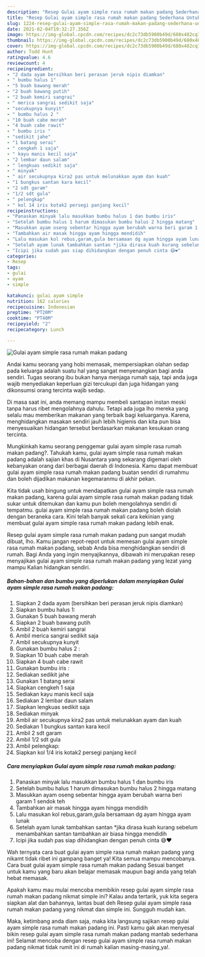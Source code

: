```yaml
---
description: "Resep Gulai ayam simple rasa rumah makan padang Sederhana Untuk Jualan"
title: "Resep Gulai ayam simple rasa rumah makan padang Sederhana Untuk Jualan"
slug: 1224-resep-gulai-ayam-simple-rasa-rumah-makan-padang-sederhana-untuk-jualan
date: 2021-02-04T19:32:27.356Z
image: https://img-global.cpcdn.com/recipes/dc2c73db5900b49d/680x482cq70/gulai-ayam-simple-rasa-rumah-makan-padang-foto-resep-utama.jpg
thumbnail: https://img-global.cpcdn.com/recipes/dc2c73db5900b49d/680x482cq70/gulai-ayam-simple-rasa-rumah-makan-padang-foto-resep-utama.jpg
cover: https://img-global.cpcdn.com/recipes/dc2c73db5900b49d/680x482cq70/gulai-ayam-simple-rasa-rumah-makan-padang-foto-resep-utama.jpg
author: Todd Hunt
ratingvalue: 4.6
reviewcount: 4
recipeingredient:
- "2 dada ayam bersihkan beri perasan jeruk nipis diamkan"
- " bumbu halus 1"
- "5 buah bawang merah"
- "2 buah bawang putih"
- "2 buah kemiri sangrai"
- " merica sangrai sedikit saja"
- "secukupnya kunyit"
- " bumbu halus 2 "
- "10 buah cabe merah"
- "4 buah cabe rawit"
- " bumbu iris "
- "sedikit jahe"
- "1 batang serai"
- " cengkeh 1 saja"
- " kayu manis kecil saja"
- "2 lembar daun salam"
- " lengkuas sedikit saja"
- " minyak"
- " air secukupnya kira2 pas untuk melunakkan ayam dan kuah"
- "1 bungkus santan kara kecil"
- "2 sdt garam"
- "1/2 sdt gula"
- " pelengkap"
- " kol 14 iris kotak2 persegi panjang kecil"
recipeinstructions:
- "Panaskan minyak lalu masukkan bumbu halus 1 dan bumbu iris"
- "Setelah bumbu halus 1 harum dimasukan bumbu halus 2 hingga matang"
- "Masukkan ayam oseng sebentar hingga ayam berubah warna beri garam 1 sendok teh"
- "Tambahkan air masak hingga ayam hingga mendidih"
- "Lalu masukan kol rebus,garam,gula bersamaan dg ayam hingga ayam lunak"
- "Setelah ayam lunak tambahkan santan *jika dirasa kuah kurang sebelum menambahkan santan tambahkan air biasa hingga mendidih"
- "Icipi jika sudah pas siap dihidangkan dengan penuh cinta 😅❤"
categories:
- Resep
tags:
- gulai
- ayam
- simple

katakunci: gulai ayam simple 
nutrition: 162 calories
recipecuisine: Indonesian
preptime: "PT20M"
cooktime: "PT40M"
recipeyield: "2"
recipecategory: Lunch

---
```



![Gulai ayam simple rasa rumah makan padang](https://img-global.cpcdn.com/recipes/dc2c73db5900b49d/680x482cq70/gulai-ayam-simple-rasa-rumah-makan-padang-foto-resep-utama.jpg)

Andai kamu seorang yang hobi memasak, mempersiapkan olahan sedap pada keluarga adalah suatu hal yang sangat menyenangkan bagi anda sendiri. Tugas seorang ibu bukan hanya menjaga rumah saja, tapi anda juga wajib menyediakan keperluan gizi tercukupi dan juga hidangan yang dikonsumsi orang tercinta wajib sedap.

Di masa  saat ini, anda memang mampu membeli santapan instan meski tanpa harus ribet mengolahnya dahulu. Tetapi ada juga lho mereka yang selalu mau memberikan makanan yang terbaik bagi keluarganya. Karena, menghidangkan masakan sendiri jauh lebih higienis dan kita pun bisa menyesuaikan hidangan tersebut berdasarkan makanan kesukaan orang tercinta. 



Mungkinkah kamu seorang penggemar gulai ayam simple rasa rumah makan padang?. Tahukah kamu, gulai ayam simple rasa rumah makan padang adalah sajian khas di Nusantara yang sekarang digemari oleh kebanyakan orang dari berbagai daerah di Indonesia. Kamu dapat membuat gulai ayam simple rasa rumah makan padang buatan sendiri di rumahmu dan boleh dijadikan makanan kegemaranmu di akhir pekan.

Kita tidak usah bingung untuk mendapatkan gulai ayam simple rasa rumah makan padang, karena gulai ayam simple rasa rumah makan padang tidak sukar untuk ditemukan dan kamu pun boleh mengolahnya sendiri di tempatmu. gulai ayam simple rasa rumah makan padang boleh diolah dengan beraneka cara. Kini telah banyak sekali cara kekinian yang membuat gulai ayam simple rasa rumah makan padang lebih enak.

Resep gulai ayam simple rasa rumah makan padang pun sangat mudah dibuat, lho. Kamu jangan repot-repot untuk memesan gulai ayam simple rasa rumah makan padang, sebab Anda bisa menghidangkan sendiri di rumah. Bagi Anda yang ingin menyajikannya, dibawah ini merupakan resep menyajikan gulai ayam simple rasa rumah makan padang yang lezat yang mampu Kalian hidangkan sendiri.

<!--inarticleads1-->

##### Bahan-bahan dan bumbu yang diperlukan dalam menyiapkan Gulai ayam simple rasa rumah makan padang:

1. Siapkan 2 dada ayam (bersihkan beri perasan jeruk nipis diamkan)
1. Siapkan  bumbu halus 1:
1. Gunakan 5 buah bawang merah
1. Siapkan 2 buah bawang putih
1. Ambil 2 buah kemiri sangrai
1. Ambil  merica sangrai sedikit saja
1. Ambil secukupnya kunyit
1. Gunakan  bumbu halus 2 :
1. Siapkan 10 buah cabe merah
1. Siapkan 4 buah cabe rawit
1. Gunakan  bumbu iris :
1. Sediakan sedikit jahe
1. Gunakan 1 batang serai
1. Siapkan  cengkeh 1 saja
1. Sediakan  kayu manis kecil saja
1. Sediakan 2 lembar daun salam
1. Siapkan  lengkuas sedikit saja
1. Sediakan  minyak
1. Ambil  air secukupnya kira2 pas untuk melunakkan ayam dan kuah
1. Sediakan 1 bungkus santan kara kecil
1. Ambil 2 sdt garam
1. Ambil 1/2 sdt gula
1. Ambil  pelengkap:
1. Siapkan  kol 1/4 iris kotak2 persegi panjang kecil




<!--inarticleads2-->

##### Cara menyiapkan Gulai ayam simple rasa rumah makan padang:

1. Panaskan minyak lalu masukkan bumbu halus 1 dan bumbu iris
1. Setelah bumbu halus 1 harum dimasukan bumbu halus 2 hingga matang
1. Masukkan ayam oseng sebentar hingga ayam berubah warna beri garam 1 sendok teh
1. Tambahkan air masak hingga ayam hingga mendidih
1. Lalu masukan kol rebus,garam,gula bersamaan dg ayam hingga ayam lunak
1. Setelah ayam lunak tambahkan santan *jika dirasa kuah kurang sebelum menambahkan santan tambahkan air biasa hingga mendidih
1. Icipi jika sudah pas siap dihidangkan dengan penuh cinta 😅❤




Wah ternyata cara buat gulai ayam simple rasa rumah makan padang yang nikamt tidak ribet ini gampang banget ya! Kita semua mampu mencobanya. Cara buat gulai ayam simple rasa rumah makan padang Sesuai banget untuk kamu yang baru akan belajar memasak maupun bagi anda yang telah hebat memasak.

Apakah kamu mau mulai mencoba membikin resep gulai ayam simple rasa rumah makan padang nikmat simple ini? Kalau anda tertarik, yuk kita segera siapkan alat dan bahannya, lantas buat deh Resep gulai ayam simple rasa rumah makan padang yang nikmat dan simple ini. Sungguh mudah kan. 

Maka, ketimbang anda diam saja, maka kita langsung sajikan resep gulai ayam simple rasa rumah makan padang ini. Pasti kamu gak akan menyesal bikin resep gulai ayam simple rasa rumah makan padang mantab sederhana ini! Selamat mencoba dengan resep gulai ayam simple rasa rumah makan padang nikmat tidak rumit ini di rumah kalian masing-masing,ya!.


